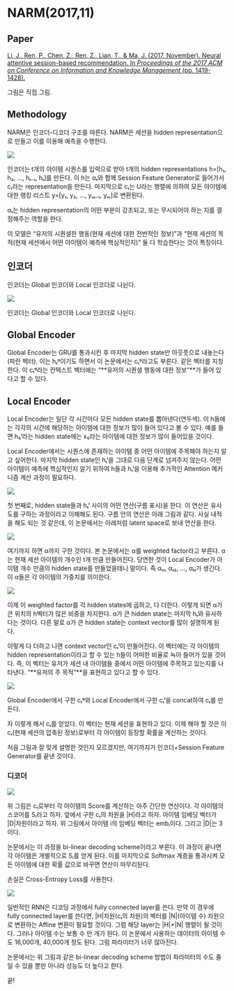 # NARM(2017,11)

## Paper

[Li, J., Ren, P., Chen, Z., Ren, Z., Lian, T., & Ma, J. (2017, November). Neural attentive session-based recommendation. In _Proceedings of the 2017 ACM on Conference on Information and Knowledge Management_ (pp. 1419-1428).](https://arxiv.org/pdf/1711.04725.pdf)

그림은 직접 그림.

## Methodology

NARM은 인코더-디코더 구조를 따른다. NARM은 세션을 hidden representation으로 만들고 이를 이용해 예측을 수행한다.

![](https://miro.medium.com/max/1400/1\*VnSRNys0x3aN7ERVUooUmQ.png)

인코더는 t개의 아이템 시퀀스를 입력으로 받아 t개의 hidden representations h=\[h₁, h₂, …, hₜ₋₁, hₜ]를 만든다. 이 h는 αₜ와 함께 Session Feature Generator로 들어가서 cₜ라는 representation을 만든다. 마지막으로 cₜ는 U라는 행렬에 의하여 모든 아이템에 대한 랭킹 리스트 y=\[y₁, y₂, …, yₘ₋₁, yₘ]로 변환된다.

αₜ는 hidden representation의 어떤 부분이 강조되고, 또는 무시되어야 하는 지를 결정해주는 역할을 한다.

이 모델은 “유저의 시퀀셜한 행동(현재 세션에 대한 전반적인 정보)”과 “현재 세션의 목적(현재 세션에서 어떤 아이템이 예측에 핵심적인지)” 둘 다 학습한다는 것이 특징이다.

## 인코더 <a href="#_1" id="_1"></a>

인코더는 Global 인코더와 Local 인코더로 나뉜다.

![](https://miro.medium.com/max/1400/1\*F\_Uatc3v2XrffTqAIfBt\_w.png)

인코더는 Global 인코더와 Local 인코더로 나뉜다.

## Global Encoder <a href="#global-encoder" id="global-encoder"></a>

Global Encoder는 GRU를 통과시킨 후 마지막 hidden state만 아웃풋으로 내놓는다(파란 벡터). 이는 hₜᵍ이기도 하면서 이 논문에서는 cₜᵍ라고도 부른다. 같은 벡터를 지칭한다. 이 cₜᵍ라는 컨텍스트 벡터에는 “**유저의 시퀀셜 행동에 대한 정보”**가 들어 있다고 할 수 있다.

## Local Encoder <a href="#local-encoder" id="local-encoder"></a>

Local Encoder는 일단 각 시간마다 모든 hidden state를 뽑아낸다(연두색). 이 h들에는 각각의 시간에 해당하는 아이템에 대한 정보가 많이 들어 있다고 볼 수 있다. 예를 들면 h₅ˡ라는 hidden state에는 x₅라는 아이템에 대한 정보가 많이 들어있을 것이다.

Local Encoder에서는 시퀀스에 존재하는 아이템 중 어떤 아이템에 주목해야 하는지 알고 싶어한다. 마지막 hidden state인 hₜˡ을 그대로 다음 단계로 넘겨주지 않는다. 어떤 아이템이 예측에 핵심적인지 알기 위하여 h들과 hₜˡ을 이용해 추가적인 Attention 메커니즘 계산 과정이 필요하다.

![](https://miro.medium.com/max/1400/1\*Ph7h6EmNTHrzDVbDlxiUvA.png)

첫 번째로, hidden state들과 hₜˡ 사이의 어떤 연산(구름 표시)을 한다. 이 연산은 유사도를 구하는 과정이라고 이해해도 된다. 구름 안의 연산은 아래 그림과 같다. 사실 내적을 해도 되는 것 같은데, 이 논문에서는 아래처럼 latent space로 보내 연산을 한다.

![](https://miro.medium.com/max/1400/1\*STMaESpYCBFM7Nq5VObIRQ.png)

여기까지 하면 α까지 구한 것이다. 본 논문에서는 α를 weighted factor라고 부른다. α는 현재 세션 아이템의 개수인 t개 만큼 만들어진다. 당연한 것이 Local Encoder가 아이템 개수 만큼의 hidden state를 만들었을테니 말이다. 즉 αₜ₁, αₜ₂, …, αₜₜ가 생긴다. 이 α들은 각 아이템의 가중치를 의미한다.

![](https://miro.medium.com/max/1400/1\*xda51DU4DrUR2FOmT8sfEA.png)

이제 이 weighted factor를 각 hidden states에 곱하고, 다 더한다. 이렇게 되면 α가 큰 위치의 h벡터가 많은 비중을 차지한다. α가 큰 hidden state는 마지막 hₜ와 유사하다는 것이다. 다른 말로 α가 큰 hidden state는 context vector를 많이 설명하게 된다.

이렇게 다 더하고 나면 context vector인 cₜˡ이 만들어진다. 이 벡터에는 각 아이템의 hidden representation이라고 할 수 있는 h들이 어떠한 비율로 녹아 들어가 있을 것이다. 즉, 이 벡터는 유저가 세션 내 아이템들 중에서 어떤 아이템에 주목하고 있는지를 나타낸다. “**유저의 주 목적”**을 표현하고 있다고 할 수 있다.

![](https://miro.medium.com/max/1046/1\*U7cltwrTtt8jmDWZoDPe2g.png)

Global Encoder에서 구한 cₜᵍ와 Local Encoder에서 구한 cₜˡ을 concat하여 cₜ를 만든다.

자 이렇게 해서 cₜ를 얻었다. 이 벡터는 현재 세션을 표현하고 있다. 이제 해야 할 것은 이 cₜ(현재 세션의 압축된 정보)로부터 각 아이템이 등장할 확률을 계산하는 것이다.

처음 그림과 잘 맞게 설명한 것인지 모르겠지만, 여기까지가 인코더+Session Feature Generator를 끝낸 것이다.

### 디코더 <a href="#_2" id="_2"></a>

![](https://miro.medium.com/max/1400/1\*t220v3e7pFgbyrH\_PokvHw.png)

위 그림은 cₜ로부터 각 아이템의 Score를 계산하는 아주 간단한 연산이다. 각 아이템의 스코어를 Sᵢ라고 하자. 앞에서 구한 cₜ의 차원을 |H|라고 하자. 아이템 임베딩 벡터가 |D|차원이라고 하자. 위 그림에서 아이템 i의 임베딩 벡터는 embᵢ이다. 그리고 |D|는 3이다.

논문에서는 이 과정을 bi-linear decoding scheme이라고 부른다. 이 과정이 끝나면 각 아이템은 개별적으로 Sᵢ를 얻게 된다. 이를 마지막으로 Softmax 계층을 통과시켜 모든 아이템에 대한 확률 값으로 바꾸면 연산이 마무리된다.

손실은 Cross-Entropy Loss를 사용한다.

![](https://miro.medium.com/max/1400/1\*DYloEGsvjRyrWG-v1vyLTg.png)

일반적인 RNN은 디코딩 과정에서 fully connected layer를 쓴다. 만약 이 경우에 fully connected layer를 쓴다면, |H|차원(cₜ의 차원)의 벡터를 |N|(아이템 수) 차원으로 변환하는 Affine 변환이 필요할 것이다. 그럼 해당 layer는 |H|×|N| 행렬이 될 것이다. 그러나 아이템 수는 보통 수 만 개가 된다. 이 논문에서 사용하는 데이터의 아이템 수도 16,000개, 40,000개 정도 된다. 그럼 파라미터가 너무 많아진다.

논문에서는 위 그림과 같은 bi-linear decoding scheme 방법이 파라미터의 수도 줄일 수 있을 뿐만 아니라 성능도 더 높다고 한다.

끝!
